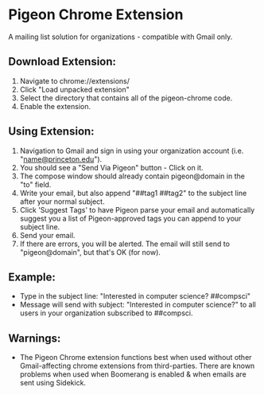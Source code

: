# Pigeon Chrome Extension

A mailing list solution for organizations - compatible with Gmail only.

## Download Extension:

1. Navigate to chrome://extensions/
2. Click "Load unpacked extension"
3. Select the directory that contains all of the pigeon-chrome code.
4. Enable the extension.


## Using Extension:

1. Navigation to Gmail and sign in using your organization account (i.e. "name@princeton.edu").
2. You should see a "Send Via Pigeon" button - Click on it.
3. The compose window should already contain pigeon@domain in the "to" field.
4. Write your email, but also append "##tag1 ##tag2" to the subject line after your normal subject.
5. Click 'Suggest Tags' to have Pigeon parse your email and automatically suggest you a list of Pigeon-approved tags you can append to your subject line.
6. Send your email.
7. If there are errors, you will be alerted. The email will still send to "pigeon@domain", but that's OK (for now).

## Example:

- Type in the subject line: "Interested in computer science? ##compsci"
- Message will send with subject: "Interested in computer science?" to all users in your organization subscribed to ##compsci.

## Warnings:
- The Pigeon Chrome extension functions best when used without other Gmail-affecting chrome extensions from third-parties. There are known problems when used when Boomerang is enabled & when emails are sent using Sidekick.
